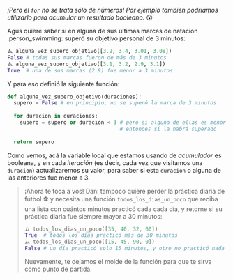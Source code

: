 _¡Pero el `for` no se trata sólo de números! Por ejemplo también podríamos utilizarlo para acumular un resultado booleano._ :open_mouth:

Agus quiere saber si en alguna de sus últimas marcas de natacion :person_swimming: superó su objetivo personal de 3 minutos: 

```python
ム alguna_vez_supero_objetivo([3.2, 3.4, 3.01, 3.08])
False # todas sus marcas fueron de más de 3 minutos
ム alguna_vez_supero_objetivo([3.1, 3.2, 2.9, 3.1])
True  # una de sus marcas (2.9) fue menor a 3 minutos
```

Y para eso definió la siguiente función:

```python
def alguna_vez_supero_objetivo(duraciones): 
  supero = False # en principio, no se superó la marca de 3 minutos
  
  for duracion in duraciones:
    supero = supero or duracion < 3 # pero si alguna de ellas es menor a 3 minutos,
                                    # entonces sí la habrá superado
  
  return supero
```

Como vemos, acá la variable local que estamos usando de _acumulador_ es booleana, y en cada _iteración_ (es decir, cada vez que visitamos una `duracion`) actualizaremos su valor, para saber si esta `duracion` o alguna de las anteriores fue menor a 3. 


> ¡Ahora te toca a vos! Dani tampoco quiere perder la práctica diaria de fútbol :soccer: y necesita una función `todos_los_dias_un_poco` que reciba una lista con cuántos minutos practicó cada cada día, y retorne si su práctica diaria fue siempre mayor a 30 minutos: 
>
> 
> ```python
> ム todos_los_dias_un_poco([35, 40, 32, 60])
> True  # todos los días practicó más de 30 minutos
> ム todos_los_dias_un_poco([15, 45, 90, 0])
> False # un día practicó solo 15 minutos, y otro no practicó nada
>``` 
> 
> Nuevamente, te dejamos el molde de la función para que te sirva como punto de partida. 



